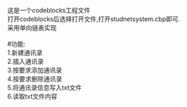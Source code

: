 这是一个codeblocks工程文件<br/>
打开codeblocks后选择打开文件,打开studnetsystem.cbp即可.<br/>
采用单向链表实现<br/>
<br/>
#功能:<br/>
1.新建通讯录<br/>
2.插入通讯录<br/>
3.按要求添加通讯录<br/>
4.按要求删除通讯录<br/>
5.将通讯录信息写入txt文件<br/>
6.读取txt文件内容
